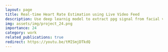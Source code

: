 ```yaml
---
layout: page
title: Real-time Heart Rate Estimation using Live Video Feed
description: Use deep learnig model to extract ppg signal from facial video.
img: assets/img/project_24.png
importance: 24
category: work
related_publications: true
redirect: https://youtu.be/tMISmjDTkdQ
---
```

